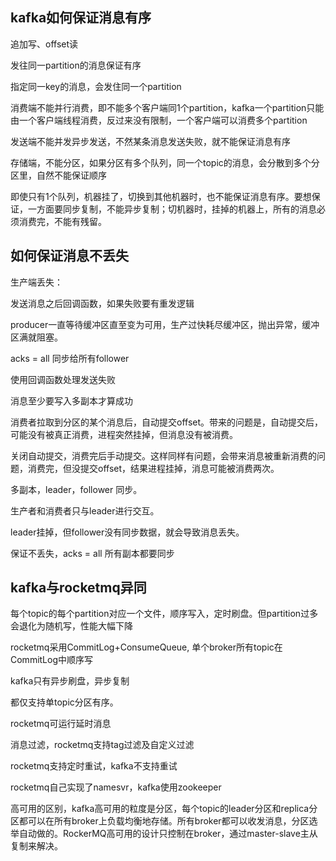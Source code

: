 ## kafka如何保证消息有序



追加写、offset读



发往同一partition的消息保证有序

指定同一key的消息，会发住同一个partition





消费端不能并行消费，即不能多个客户端同1个partition，kafka一个partition只能由一个客户端线程消费，反过来没有限制，一个客户端可以消费多个partition

发送端不能并发异步发送，不然某条消息发送失败，就不能保证消息有序

存储端，不能分区，如果分区有多个队列，同一个topic的消息，会分散到多个分区里，自然不能保证顺序

即使只有1个队列，机器挂了，切换到其他机器时，也不能保证消息有序。要想保证，一方面要同步复制，不能异步复制；切机器时，挂掉的机器上，所有的消息必须消费完，不能有残留。



## 如何保证消息不丢失

生产端丢失：

发送消息之后回调函数，如果失败要有重发逻辑

producer一直等待缓冲区直至变为可用，生产过快耗尽缓冲区，抛出异常，缓冲区满就阻塞。

acks = all 同步给所有follower

使用回调函数处理发送失败



消息至少要写入多副本才算成功





消费者拉取到分区的某个消息后，自动提交offset。带来的问题是，自动提交后，可能没有被真正消费，进程突然挂掉，但消息没有被消费。

关闭自动提交，消费完后手动提交。这样同样有问题，会带来消息被重新消费的问题，消费完，但没提交offset，结果进程挂掉，消息可能被消费两次。

多副本，leader，follower 同步。

生产者和消费者只与leader进行交互。

leader挂掉，但follower没有同步数据，就会导致消息丢失。

保证不丢失，acks = all 所有副本都要同步

## kafka与rocketmq异同

每个topic的每个partition对应一个文件，顺序写入，定时刷盘。但partition过多会退化为随机写，性能大幅下降

rocketmq采用CommitLog+ConsumeQueue, 单个broker所有topic在CommitLog中顺序写

kafka只有异步刷盘，异步复制

都仅支持单topic分区有序。

rocketmq可运行延时消息

消息过滤，rocketmq支持tag过滤及自定义过滤

rocketmq支持定时重试，kafka不支持重试

rocketmq自己实现了namesvr，kafka使用zookeeper

高可用的区别，kafka高可用的粒度是分区，每个topic的leader分区和replica分区都可以在所有broker上负载均衡地存储。所有broker都可以收发消息，分区选举自动做的。RockerMQ高可用的设计只控制在broker，通过master-slave主从复制来解决。